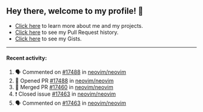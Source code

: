 ## Hey there, welcome to my profile! 👋

- [Click here](https://seandewar.github.io/) to learn more about me and my projects.
- [Click here](https://github.com/search?p=1&q=author%3Aseandewar+is%3Apr) to see my Pull Request history.
- [Click here](https://gist.github.com/seandewar) to see my Gists.

---

#### Recent activity:

<!--START_SECTION:activity-->
1. 🗣 Commented on [#17488](https://github.com/neovim/neovim/issues/17488) in [neovim/neovim](https://github.com/neovim/neovim)
2. 💪 Opened PR [#17488](https://github.com/neovim/neovim/pull/17488) in [neovim/neovim](https://github.com/neovim/neovim)
3. 🎉 Merged PR [#17460](https://github.com/neovim/neovim/pull/17460) in [neovim/neovim](https://github.com/neovim/neovim)
4. ❗️ Closed issue [#17463](https://github.com/neovim/neovim/issues/17463) in [neovim/neovim](https://github.com/neovim/neovim)
5. 🗣 Commented on [#17463](https://github.com/neovim/neovim/issues/17463) in [neovim/neovim](https://github.com/neovim/neovim)
<!--END_SECTION:activity-->
